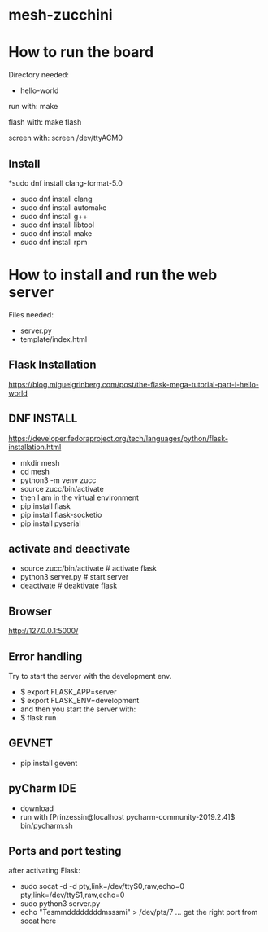 # mesh-zucchini

# How to run the board
Directory needed: 
* hello-world

run with: make

flash with: make flash

screen with: screen /dev/ttyACM0

## Install

*sudo dnf install clang-format-5.0
* sudo dnf install clang
* sudo dnf install automake
*  sudo dnf install g++
* sudo dnf install libtool
* sudo dnf install make
* sudo dnf install rpm



# How to install and run the web server

Files needed: 
* server.py 
* template/index.html

## Flask Installation
https://blog.miguelgrinberg.com/post/the-flask-mega-tutorial-part-i-hello-world

## DNF INSTALL
https://developer.fedoraproject.org/tech/languages/python/flask-installation.html

* mkdir mesh
* cd mesh
* python3 -m venv zucc
* source zucc/bin/activate
* then I am in the virtual environment
* pip install flask
* pip install flask-socketio
* pip install pyserial

## activate and deactivate

* source zucc/bin/activate # activate flask
* python3 server.py # start server
* deactivate # deaktivate flask

## Browser

http://127.0.0.1:5000/

## Error handling

Try to start the server with the development env.

* $ export FLASK_APP=server
* $ export FLASK_ENV=development
* and then you start the server with:
* $ flask run

## GEVNET

* pip install gevent

## pyCharm IDE

* download
* run with [Prinzessin@localhost pycharm-community-2019.2.4]$ bin/pycharm.sh

## Ports and port testing

after activating Flask:

* sudo socat -d -d pty,link=/dev/ttyS0,raw,echo=0 pty,link=/dev/ttyS1,raw,echo=0
* sudo python3 server.py
* echo "Tesmmddddddddmsssmi" > /dev/pts/7 ... get the right port from socat here

